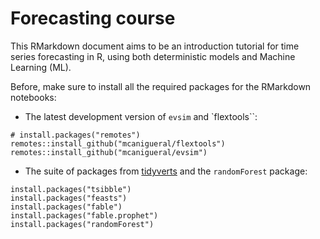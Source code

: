 
# Forecasting course

This RMarkdown document aims to be an introduction tutorial for time series forecasting in R, using both deterministic models and Machine Learning (ML).

Before, make sure to install all the required packages for the RMarkdown notebooks:

* The latest development version of `evsim` and `flextools``:

```
# install.packages("remotes")
remotes::install_github("mcanigueral/flextools")
remotes::install_github("mcanigueral/evsim")
```

* The suite of packages from [tidyverts](https://tidyverts.org/) and the `randomForest` package:

```
install.packages("tsibble")
install.packages("feasts")
install.packages("fable")
install.packages("fable.prophet")
install.packages("randomForest")
```



